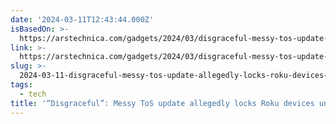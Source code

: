 ```yaml
---
date: '2024-03-11T12:43:44.000Z'
isBasedOn: >-
  https://arstechnica.com/gadgets/2024/03/disgraceful-messy-tos-update-allegedly-locks-roku-devices-until-users-give-in/
link: >-
  https://arstechnica.com/gadgets/2024/03/disgraceful-messy-tos-update-allegedly-locks-roku-devices-until-users-give-in/
slug: >-
  2024-03-11-disgraceful-messy-tos-update-allegedly-locks-roku-devices-until-users-gi
tags:
  - tech
title: '“Disgraceful”: Messy ToS update allegedly locks Roku devices until users gi'
---
```


